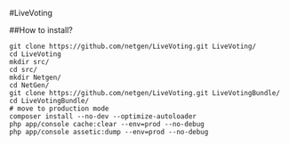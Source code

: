 #LiveVoting

##How to install?

    git clone https://github.com/netgen/LiveVoting.git LiveVoting/
    cd LiveVoting
    mkdir src/
    cd src/
    mkdir Netgen/
    cd NetGen/
    git clone https://github.com/netgen/LiveVoting.git LiveVotingBundle/
    cd LiveVotingBundle/
    # move to production mode
    composer install --no-dev --optimize-autoloader
    php app/console cache:clear --env=prod --no-debug
    php app/console assetic:dump --env=prod --no-debug
